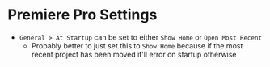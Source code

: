 # Premiere Pro Settings

- `General > At Startup` can be set to either `Show Home` or `Open Most Recent`
    - Probably better to just set this to `Show Home` because if the most recent project has been moved it'll error on startup otherwise
